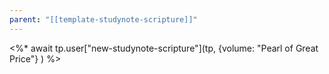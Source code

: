 ```yaml
---
parent: "[[template-studynote-scripture]]"
---
```

<%* await tp.user["new-studynote-scripture"](tp, {volume: "Pearl of Great Price"} ) %>
